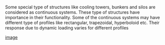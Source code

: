 Some special type of structures like cooling towers, bunkers and silos are considered as continuous systems. These type of structures have importance in their functionality. Some of the continuous systems may have different type of profiles like rectangular, trapezoidal, hyperboloid etc. Their response due to dynamic loading varies for different profiles

[image](images/01.jpg)
